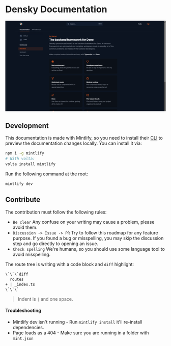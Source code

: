 # Densky Documentation

![Desktop Screenshot](.github/screenshot-desktop.png)

## Development

This documentation is made with Mintlify, so you need to install their [CLI](https://www.npmjs.com/package/mintlify) to preview the documentation changes locally. You can install it via:

```bash
npm i -g mintlify
# With volta:
volta install mintlify
```

Run the following command at the root:

```bash
mintlify dev
```

## Contribute

The contribution must follow the following rules:

- `Be clear` Any confuse on your writing may cause a problem, please avoid them.
- `Discussion -> Issue -> PR` Try to follow this roadmap for any feature purpose. If you found a bug or misspelling, you may skip the discussion step and go directly to opening an issue.
- `Check spelling` We're humans, so you should use some language tool to avoid misspelling.

The route tree is writing with a code block and `diff` highlight:
```
\`\`\`diff
  routes
+ | _index.ts
\`\`\`
```

> Indent is `|` and one space.


#### Troubleshooting

- Mintlify dev isn't running - Run `mintlify install` it'll re-install dependencies.
- Page loads as a 404 - Make sure you are running in a folder with `mint.json`
